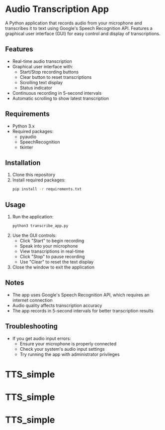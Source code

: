 # Audio Transcription App

A Python application that records audio from your microphone and transcribes it to text using Google's Speech Recognition API. Features a graphical user interface (GUI) for easy control and display of transcriptions.

## Features
- Real-time audio transcription
- Graphical user interface with:
  - Start/Stop recording buttons
  - Clear button to reset transcriptions
  - Scrolling text display
  - Status indicator
- Continuous recording in 5-second intervals
- Automatic scrolling to show latest transcription

## Requirements
- Python 3.x
- Required packages:
  - pyaudio
  - SpeechRecognition
  - tkinter

## Installation
1. Clone this repository
2. Install required packages:
   ```bash
   pip install -r requirements.txt
   ```

## Usage
1. Run the application:
   ```bash
   python3 transcribe_app.py
   ```
2. Use the GUI controls:
   - Click "Start" to begin recording
   - Speak into your microphone
   - View transcriptions in real-time
   - Click "Stop" to pause recording
   - Use "Clear" to reset the text display
3. Close the window to exit the application

## Notes
- The app uses Google's Speech Recognition API, which requires an internet connection
- Audio quality affects transcription accuracy
- The app records in 5-second intervals for better transcription results

## Troubleshooting
- If you get audio input errors:
  - Ensure your microphone is properly connected
  - Check your system's audio input settings
  - Try running the app with administrator privileges
# TTS_simple
# TTS_simple
# TTS_simple
